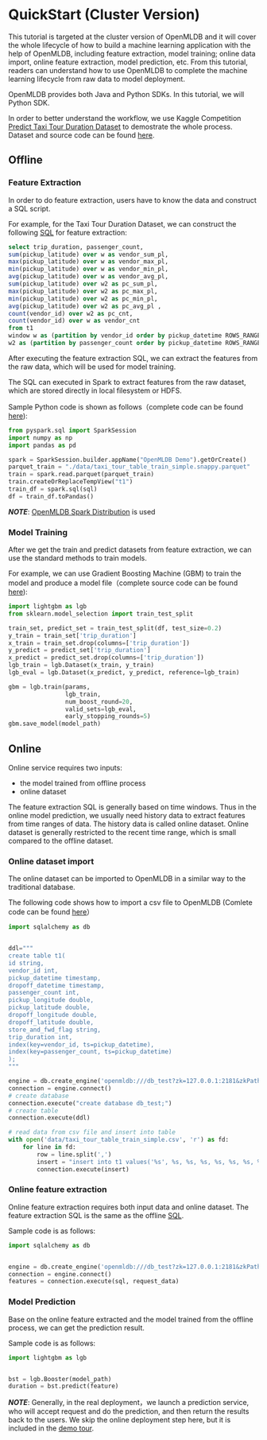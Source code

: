 
# QuickStart (Cluster Version)

This tutorial is targeted at the cluster version of OpenMLDB and it will cover the whole lifecycle of how to build a machine learning application with the help of OpenMLDB,
including feature extraction, model training; online data import, online feature extraction, model prediction, etc.
From this tutorial, readers can understand how to use OpenMLDB to complete the machine learning lifecycle from raw data to model deployment.


OpenMLDB provides both Java and Python SDKs. In this tutorial, we will Python SDK.

In order to better understand the workflow, we use Kaggle Competition [Predict Taxi Tour Duration Dataset](https://github.com/4paradigm/OpenMLDB/tree/main/demo/predict-taxi-trip-duration-nb/demo/data)
to demostrate the whole process. Dataset and source code can be found
[here](https://github.com/4paradigm/OpenMLDB/tree/main/demo/predict-taxi-trip-duration-nb/demo).

## Offline
### Feature Extraction
In order to do feature extraction, users have to know the data and construct a SQL script.

For example, for the Taxi Tour Duration Dataset, we can construct the following [SQL](https://github.com/4paradigm/OpenMLDB/blob/main/demo/predict-taxi-trip-duration-nb/demo/fe.sql) for feature extraction:
```sql
select trip_duration, passenger_count,
sum(pickup_latitude) over w as vendor_sum_pl,
max(pickup_latitude) over w as vendor_max_pl,
min(pickup_latitude) over w as vendor_min_pl,
avg(pickup_latitude) over w as vendor_avg_pl,
sum(pickup_latitude) over w2 as pc_sum_pl,
max(pickup_latitude) over w2 as pc_max_pl,
min(pickup_latitude) over w2 as pc_min_pl,
avg(pickup_latitude) over w2 as pc_avg_pl ,
count(vendor_id) over w2 as pc_cnt,
count(vendor_id) over w as vendor_cnt
from t1
window w as (partition by vendor_id order by pickup_datetime ROWS_RANGE BETWEEN 1d PRECEDING AND CURRENT ROW),
w2 as (partition by passenger_count order by pickup_datetime ROWS_RANGE BETWEEN 1d PRECEDING AND CURRENT ROW);
```

After executing the feature extraction SQL, we can extract the features from the raw data, which will be used for model training.

The SQL can executed in Spark to extract features from the raw dataset, which are stored directly in local filesystem or HDFS.

Sample Python code is shown as follows（complete code can be found [here](https://github.com/4paradigm/OpenMLDB/blob/main/demo/predict-taxi-trip-duration-nb/demo/train.py)):

```python
from pyspark.sql import SparkSession
import numpy as np
import pandas as pd

spark = SparkSession.builder.appName("OpenMLDB Demo").getOrCreate()
parquet_train = "./data/taxi_tour_table_train_simple.snappy.parquet"
train = spark.read.parquet(parquet_train)
train.createOrReplaceTempView("t1")
train_df = spark.sql(sql)
df = train_df.toPandas()
```


***NOTE***: [OpenMLDB Spark Distribution](https://github.com/4paradigm/OpenMLDB/blob/main/docs/en/compile.md#optimized-spark-distribution-for-openmldb-optional) is used


### Model Training
After we get the train and predict datasets from feature extraction, we can use the standard methods to train models.


For example, we can use Gradient Boosting Machine (GBM) to train the model and produce a model file（complete source code can be found [here](https://github.com/4paradigm/OpenMLDB/blob/main/demo/predict-taxi-trip-duration-nb/demo/train.py)):
```python
import lightgbm as lgb
from sklearn.model_selection import train_test_split

train_set, predict_set = train_test_split(df, test_size=0.2)
y_train = train_set['trip_duration']
x_train = train_set.drop(columns=['trip_duration'])
y_predict = predict_set['trip_duration']
x_predict = predict_set.drop(columns=['trip_duration'])
lgb_train = lgb.Dataset(x_train, y_train)
lgb_eval = lgb.Dataset(x_predict, y_predict, reference=lgb_train)

gbm = lgb.train(params,
                lgb_train,
                num_boost_round=20,
                valid_sets=lgb_eval,
                early_stopping_rounds=5)
gbm.save_model(model_path)
```

## Online
Online service requires two inputs:
- the model trained from offline process
- online dataset

The feature extraction SQL is generally based on time windows. Thus in the online model prediction, we usually need history data to extract features from time ranges of data.
The history data is called online dataset. Online dataset is generally restricted to the recent time range, which is small compared to the offline dataset.

### Online dataset import
The online dataset can be imported to OpenMLDB in a similar way to the traditional database.

The following code shows how to import a csv file to OpenMLDB (Comlete code can be found [here](https://github.com/4paradigm/OpenMLDB/blob/main/demo/predict-taxi-trip-duration-nb/demo/import.py)）

```python
import sqlalchemy as db


ddl="""
create table t1(
id string,
vendor_id int,
pickup_datetime timestamp,
dropoff_datetime timestamp,
passenger_count int,
pickup_longitude double,
pickup_latitude double,
dropoff_longitude double,
dropoff_latitude double,
store_and_fwd_flag string,
trip_duration int,
index(key=vendor_id, ts=pickup_datetime),
index(key=passenger_count, ts=pickup_datetime)
);
"""

engine = db.create_engine('openmldb:///db_test?zk=127.0.0.1:2181&zkPath=/openmldb')
connection = engine.connect()
# create database
connection.execute("create database db_test;")
# create table
connection.execute(ddl)

# read data from csv file and insert into table
with open('data/taxi_tour_table_train_simple.csv', 'r') as fd:
    for line in fd:
        row = line.split(',')
        insert = "insert into t1 values('%s', %s, %s, %s, %s, %s, %s, %s, %s, '%s', %s);"% tuple(row)
        connection.execute(insert)
```

### Online feature extraction
Online feature extraction requires both input data and online dataset. The feature extraction SQL is the same as the offline
[SQL](https://github.com/4paradigm/OpenMLDB/blob/main/demo/predict-taxi-trip-duration-nb/demo/fe.sql).


Sample code is as follows:
```python
import sqlalchemy as db


engine = db.create_engine('openmldb:///db_test?zk=127.0.0.1:2181&zkPath=/openmldb')
connection = engine.connect()
features = connection.execute(sql, request_data)
```

### Model Prediction
Base on the online feature extracted and the model trained from the offline process, we can get the prediction result.

Sample code is as follows:
```python
import lightgbm as lgb


bst = lgb.Booster(model_path)
duration = bst.predict(feature)
```

***NOTE***: Generally, in the real deployment，we launch a prediction service,
who will accept request and do the prediction, and then return the results back to the users.
We skip the online deployment step here, but it is included in the [demo tour](https://github.com/4paradigm/OpenMLDB/blob/main/demo/predict-taxi-trip-duration-nb/demo).
